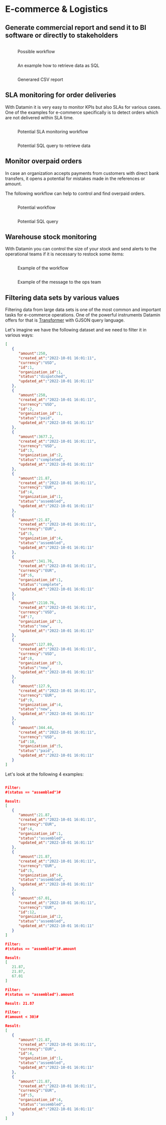 # E-commerce & Logistics

## Generate commercial report and send it to BI software or directly to stakeholders

<figure><img src="../.gitbook/assets/Screenshot 2022-10-01 at 23.40.47.png" alt=""><figcaption><p>Possible workflow</p></figcaption></figure>

<figure><img src="../.gitbook/assets/Screenshot 2022-10-01 at 23.41.05.png" alt=""><figcaption><p>An example how to retrieve data as SQL</p></figcaption></figure>

<figure><img src="../.gitbook/assets/Screenshot 2022-10-01 at 23.43.31.png" alt=""><figcaption><p>Generared CSV report</p></figcaption></figure>

## SLA monitoring for order deliveries

With Datamin it is very easy to monitor KPIs but also SLAs for various cases. One of the examples for e-commerce specifically is to detect orders which are not delivered within SLA time.

<figure><img src="../.gitbook/assets/Screenshot 2022-10-07 at 19.13.03.png" alt=""><figcaption><p>Potential SLA monitoring workflow</p></figcaption></figure>

<figure><img src="../.gitbook/assets/Screenshot 2022-10-07 at 19.13.37.png" alt=""><figcaption><p>Potential SQL query to retrieve data</p></figcaption></figure>

## Monitor overpaid orders

In case an organization accepts payments from customers with direct bank transfers, it opens a potential for mistakes made in the references or amount.

The following workflow can help to control and find overpaid orders.

<figure><img src="../.gitbook/assets/Screenshot 2022-10-10 at 18.11.52.png" alt=""><figcaption><p>Potential workflow</p></figcaption></figure>

<figure><img src="../.gitbook/assets/Screenshot 2022-10-10 at 18.12.02.png" alt=""><figcaption><p>Potential SQL query</p></figcaption></figure>

## Warehouse stock monitoring

With Datamin you can control the size of your stock and send alerts to the operational teams if it is necessary to restock some items:

<figure><img src="../.gitbook/assets/Screenshot 2022-10-10 at 18.19.31.png" alt=""><figcaption><p>Example of the workflow</p></figcaption></figure>

<figure><img src="../.gitbook/assets/Screenshot 2022-10-10 at 18.28.35.png" alt=""><figcaption><p>Example of the message to the ops team</p></figcaption></figure>

## Filtering data sets by various values

Filtering data from large data sets is one of the most common and important tasks for e-commerce operations. One of the powerful instruments Datamin offers for that is [Transformer](../pipelines/tasks-ip/transformers.md#extracting-and-filtering-data-with-gjson) with GJSON query language.

Let's imagine we have the following dataset and we need to filter it in various ways:

```json
[
   {
      "amount":250,
      "created_at":"2022-10-01 16:01:11",
      "currency":"USD",
      "id":1,
      "organization_id":1,
      "status":"dispatched",
      "updated_at":"2022-10-01 16:01:11"
   },
   {
      "amount":250,
      "created_at":"2022-10-01 16:01:11",
      "currency":"USD",
      "id":2,
      "organization_id":1,
      "status":"paid",
      "updated_at":"2022-10-01 16:01:11"
   },
   {
      "amount":3677.2,
      "created_at":"2022-10-01 16:01:11",
      "currency":"USD",
      "id":3,
      "organization_id":2,
      "status":"completed",
      "updated_at":"2022-10-01 16:01:11"
   },
   {
      "amount":21.87,
      "created_at":"2022-10-01 16:01:11",
      "currency":"EUR",
      "id":4,
      "organization_id":1,
      "status":"assembled",
      "updated_at":"2022-10-01 16:01:11"
   },
   {
      "amount":21.87,
      "created_at":"2022-10-01 16:01:11",
      "currency":"EUR",
      "id":5,
      "organization_id":4,
      "status":"assembled",
      "updated_at":"2022-10-01 16:01:11"
   },
   {
      "amount":341.76,
      "created_at":"2022-10-01 16:01:11",
      "currency":"EUR",
      "id":6,
      "organization_id":1,
      "status":"complete",
      "updated_at":"2022-10-01 16:01:11"
   },
   {
      "amount":2110.76,
      "created_at":"2022-10-01 16:01:11",
      "currency":"USD",
      "id":7,
      "organization_id":3,
      "status":"new",
      "updated_at":"2022-10-01 16:01:11"
   },
   {
      "amount":127.89,
      "created_at":"2022-10-01 16:01:11",
      "currency":"USD",
      "id":8,
      "organization_id":3,
      "status":"new",
      "updated_at":"2022-10-01 16:01:11"
   },
   {
      "amount":127.9,
      "created_at":"2022-10-01 16:01:11",
      "currency":"EUR",
      "id":9,
      "organization_id":4,
      "status":"new",
      "updated_at":"2022-10-01 16:01:11"
   },
   {
      "amount":344.44,
      "created_at":"2022-10-01 16:01:11",
      "currency":"USD",
      "id":10,
      "organization_id":5,
      "status":"paid",
      "updated_at":"2022-10-01 16:01:11"
   }
]
```

Let's look at the following 4 examples:

<figure><img src="../.gitbook/assets/Screenshot 2022-10-06 at 14.12.18.png" alt=""><figcaption></figcaption></figure>

```json
Filter: 
#(status == "assembled")#

Result:
[
   {
      "amount":21.87,
      "created_at":"2022-10-01 16:01:11",
      "currency":"EUR",
      "id":4,
      "organization_id":1,
      "status":"assembled",
      "updated_at":"2022-10-01 16:01:11"
   },
   {
      "amount":21.87,
      "created_at":"2022-10-01 16:01:11",
      "currency":"EUR",
      "id":5,
      "organization_id":4,
      "status":"assembled",
      "updated_at":"2022-10-01 16:01:11"
   },
   {
      "amount":67.01,
      "created_at":"2022-10-01 16:01:11",
      "currency":"EUR",
      "id":12,
      "organization_id":2,
      "status":"assembled",
      "updated_at":"2022-10-01 16:01:11"
   }
]

Filter:
#(status == "assembled")#.amount

Result:
[
   21.87,
   21.87,
   67.01
]

Filter:
#(status == "assembled").amount

Result: 21.87

Filter: 
#(amount < 30)#

Result: 
[
   {
      "amount":21.87,
      "created_at":"2022-10-01 16:01:11",
      "currency":"EUR",
      "id":4,
      "organization_id":1,
      "status":"assembled",
      "updated_at":"2022-10-01 16:01:11"
   },
   {
      "amount":21.87,
      "created_at":"2022-10-01 16:01:11",
      "currency":"EUR",
      "id":5,
      "organization_id":4,
      "status":"assembled",
      "updated_at":"2022-10-01 16:01:11"
   }
]
```
